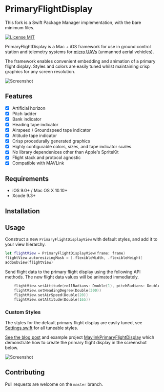 # PrimaryFlightDisplay

This fork is a Swift Package Manager implementation, with the bare minimum files.

[![License MIT](https://img.shields.io/badge/license-MIT-blue.svg?style=flat-square)](https://github.com/kouky/MavlinkPrimaryFlightDisplay/blob/master/LICENSE)


PrimaryFlightDisplay is a Mac + iOS framework for use in ground control station and telemetry systems for [micro UAVs](https://en.wikipedia.org/wiki/Miniature_UAV) (unmanned aerial vehicles).

The framework enables convenient embedding and animation of a primary flight display. Styles and colors are easily tuned whilst maintaining crisp graphics for any screen resolution.

![Screenshot](http://kouky.org/assets/primary-flight-display/default-screenshot.png)

## Features

- [x] Artificial horizon
- [x] Pitch ladder
- [x] Bank indicator
- [x] Heading tape indicator
- [x] Airspeed / Groundspeed tape indicator
- [x] Altitude tape indicator
- [x] Crisp procedurally generated graphics
- [x] Highly configurable colors, sizes, and tape indicator scales
- [x] No library dependenices other than Apple's SpriteKit
- [x] Flight stack and protocol agnostic
- [x] Compatible with MAVLink

## Requirements

- iOS 9.0+ / Mac OS X 10.10+
- Xcode 9.3+

## Installation


## Usage

Construct a new `PrimaryFlightDisplayView` with default styles, and add it to your view hierarchy.


```swift
let flightView = PrimaryFlightDisplayView(frame: frame)
flightView.autoresizingMask = [.flexibleWidth, .flexibleHeight]
addSubview(flightView)
```

Send flight data to the primary flight display using the following API methods. The new flight data values will be animated immediately.

```swift
    flightView.setAttitude(rollRadians: Double(1), pitchRadians: Double(1.5))
    flightView.setHeadingDegree(Double(300))
    flightView.setAirSpeed(Double(20))
    flightView.setAltitude(Double(165))
```

### Custom Styles

The styles for the default primary flight display are easily tuned, see [Settings.swift](https://github.com/kouky/PrimaryFlightDisplay/blob/master/Sources/Settings.swift) for all tuneable styles.

[See the blog post](http://kouky.org/blog/2016/03/20/primary-flight-display-mavlink-ios-mac.html) and example project [MavlinkPrimaryFlightDisplay](https://github.com/kouky/MavlinkPrimaryFlightDisplay) which demonstrate how to create the primary flight display in the screenshot below.

![Screenshot](http://kouky.org/assets/primary-flight-display/alternative-screenshot.png)


## Contributing

Pull requests are welcome on the `master` branch.
